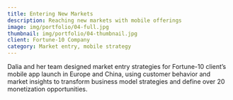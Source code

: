 ```yaml
---
title: Entering New Markets 
description: Reaching new markets with mobile offerings
image: img/portfolio/04-full.jpg
thumbnail: img/portfolio/04-thumbnail.jpg
client: Fortune-10 Company
category: Market entry, mobile strategy
---
```

Dalia and her team designed market entry strategies for Fortune-10 client’s mobile app launch in Europe and China, using customer behavior and market insights to transform business model strategies and define over 20 monetization opportunities. 